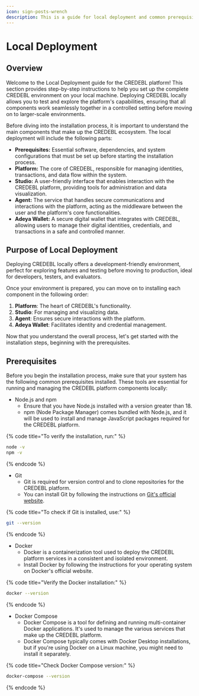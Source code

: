 ```yaml
---
icon: sign-posts-wrench
description: This is a guide for local deployment and common prerequisites
---
```


# Local Deployment

## Overview

Welcome to the Local Deployment guide for the CREDEBL platform! This section provides step-by-step instructions to help you set up the complete CREDEBL environment on your local machine. Deploying CREDEBL locally allows you to test and explore the platform's capabilities, ensuring that all components work seamlessly together in a controlled setting before moving on to larger-scale environments.

Before diving into the installation process, it is important to understand the main components that make up the CREDEBL ecosystem. The local deployment will include the following parts:

* **Prerequisites:** Essential software, dependencies, and system configurations that must be set up before starting the installation process.
* **Platform:** The core of CREDEBL, responsible for managing identities, transactions, and data flow within the system.
* **Studio:** A user-friendly interface that enables interaction with the CREDEBL platform, providing tools for administration and data visualization.
* **Agent:** The service that handles secure communications and interactions with the platform, acting as the middleware between the user and the platform's core functionalities.
* **Adeya Wallet:** A secure digital wallet that integrates with CREDEBL, allowing users to manage their digital identities, credentials, and transactions in a safe and controlled manner.

## Purpose of Local Deployment

Deploying CREDEBL locally offers a development-friendly environment, perfect for exploring features and testing before moving to production, ideal for developers, testers, and evaluators.

Once your environment is prepared, you can move on to installing each component in the following order:

1. **Platform**: The heart of CREDEBL's functionality.
2. **Studio**: For managing and visualizing data.
3. **Agent**: Ensures secure interactions with the platform.
4. **Adeya Wallet**: Facilitates identity and credential management.

Now that you understand the overall process, let's get started with the installation steps, beginning with the prerequisites.

## Prerequisites

Before you begin the installation process, make sure that your system has the following common prerequisites installed. These tools are essential for running and managing the CREDEBL platform components locally:

* Node.js and npm
  * Ensure that you have Node.js installed with a version greater than 18.&#x20;
  * npm (Node Package Manager) comes bundled with Node.js, and it will be used to install and manage JavaScript packages required for the CREDEBL platform.

{% code title="To verify the installation, run:" %}
```sh
node -v
npm -v
```
{% endcode %}

* Git
  * Git is required for version control and to clone repositories for the CREDEBL platform.
  * You can install Git by following the instructions on [Git's official website](https://git-scm.com/).

{% code title="To check if Git is installed, use:" %}
```sh
git --version
```
{% endcode %}

* Docker
  * Docker is a containerization tool used to deploy the CREDEBL platform services in a consistent and isolated environment.&#x20;
  * Install Docker by following the instructions for your operating system on Docker's official website.

{% code title="Verify the Docker installation:" %}
```sh
docker --version
```
{% endcode %}

* Docker Compose
  * Docker Compose is a tool for defining and running multi-container Docker applications. It's used to manage the various services that make up the CREDEBL platform.
  * Docker Compose typically comes with Docker Desktop installations, but if you're using Docker on a Linux machine, you might need to install it separately.

{% code title="Check Docker Compose version:" %}
```sh
docker-compose --version
```
{% endcode %}
